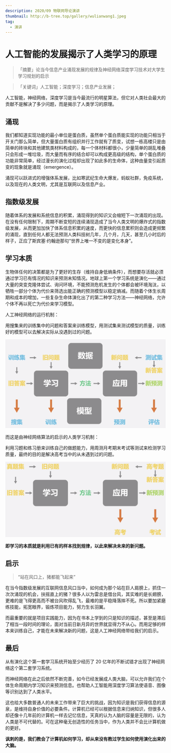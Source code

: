 ```yaml
---
description: 2020/09 物联网导论演讲
thumbnail: http://b-tree.top/gallery/wulianwang1.jpeg
tag:
  - 演讲
---
```


# 人工智能的发展揭示了人类学习的原理

> 「摘要」论当今信息产业涌现发展的规律及神经网络深度学习技术对大学生学习规划的启示

> 「关键词」人工智能；深度学习；信息产业发展；

人工智能，神经网络，深度学习是当今最流行的明星算法，但它对人类社会最大的贡献不是解决了多少问题，而是揭示了人类学习的原理。

## 涌现

我们都知道实现功能的最小单位是蛋白质，虽然单个蛋白质能实现的功能只相当于开关门那么简单，但大量蛋白质有组织并行工作就有了质变，试想一栋高楼只是由简单的砖块和其他建筑类材料构成的，每一个体材料都很小，少量简单的胡乱堆叠只会形成一堆垃圾，而大量而有序的结合却可以构成更高级的结构，单个蛋白质的功能非常简单，经过漫长的演化过程却出现了如此多的生命体，这种由量变引起质变的现象就是涌现（emergence）。

涌现可以跃进式的增强体系发展，比如寒武纪生命大爆发，蚂蚁社群，免疫系统，以及现在的人类文明，尤其是互联网以及信息产业。

## 指数级发展

随着体系的发展和系统信息的积累，涌现得到的知识又会缩短下一次涌现的出现。在没有任何限制下，周期不断变短的连续涌现造成了当今人类文明的爆炸式的指数级发展，从而更加加快了体系信息积累的速度，而更快的信息累积则会造成更频繁的涌现，直到任何人都无法预测人类科技树几年，几个月，几天，甚至几小时后的样子，正应了斯宾塞·约翰逊那句“世界上唯一不变的是变化本身”。

## 学习本质

生物体任何的决策都是为了更好的生存（维持自身低熵条件），而想要存活就必须通过学习已有情况的知识来预测未知情况。地球上第一个学习系统是演化——通过大量的突变克隆体尝试、询问环境，不能预测危机发生的个体都会被环境淘汰，以牺牲一部分个体为代价来筛选出能正确的预测模型以稳定熵减。而随着个体生长周期和成本的增加，一些复杂生命体演化出了的第二种学习方法——神经网络，允许个体不再以死亡为代价来学习模型。

人工神经网络的运行机制：

用搜集来的训练集中的问题和答案来训练模型，用测试集来测试模型的质量，训练好的模型可以去解决实际从没遇到过的问题。

![](./20200727003001.png)

而这是由神经网络算法的启示的人类学习机制：

利用习题和练习册来训练自己的做题能力，用周测月考期末考试等测试来检测学习质量，最终的目的是解决高考当中的从未遇到过的问题。

![](./20200727003052.png)

**即学习的本质就是利用已有的样本找到规律，以此来解决未来的新问题。**

## 启示

> “站在风口上，猪都能飞起来”

在当今指数级发展的互联网信息风口当中，如何成为那个站在巨人肩膀上，抓住一次次涌现的机会，扶摇直上的猪？很多人以为雷总是借台风，其实难的是长翅膀，更难的是飞得更高而不被台风吹得乱飞，最难的是平稳降落摔不死。所以要加紧磨练技能，拓宽眼界，锻炼项目能力，努力生长羽翼。

而最重要的就是项目实践能力，因为在书本上学到的只是知识的描述，甚至是滞后了相当一段时间的理论，面对当前日新月异的世界就显得力不从心。而用足够的样本来训练自己，才能在未来解决新的问题，这是人工神经网络带给我们的启示。

## 最后

从有演化这个第一套学习系统开始至少经历了 20 亿年的不断试错才出现了神经网络这个第二套学习系统。

而神经网络在此之后依然不断完善，如今已经发展成人类大脑，可以允许我们在个体生命周期内学习知识来预测信息。也帮助人工智能用深度学习算法使语音、图像等识别达到了人类水平。

这也给大多数普通人的未来工作带来了巨大的挑战，因为知识是我们获得信息的源泉，是维持自身价值的必要条件。计算机已经可以根据信息来归纳知识，但很多人却还像十几年前的计算机一样去记忆信息，天真的认为人脑的容量是无限的，认为人类是不可代替的。可在这种毫无创造性的任务当中，作为人类并不会比计算机做的更好。

**讽刺的是，我们教会了计算机如何学习，却从来没有教过学生如何使用演化出来的大脑。**
